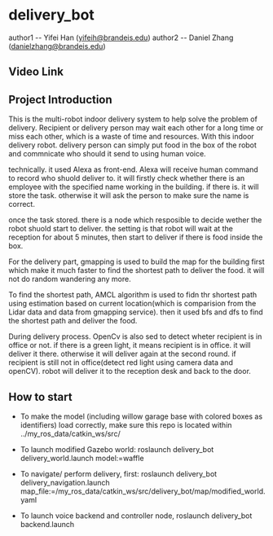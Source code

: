 # delivery_bot
author1 -- Yifei Han (yifeih@brandeis.edu)
author2 -- Daniel Zhang (danielzhang@brandeis.edu)

## Video Link



## Project Introduction
This is the multi-robot indoor delivery system to help solve the problem of delivery. Recipient or delivery person may wait each other for a long time or miss each other, which is a waste of time and resources. With this indoor delivery robot. delivery person can simply put food in the box of the robot and commnicate who should it send to using human voice. 

technically. it used Alexa as front-end. Alexa will receive human command to record who shuold deliver to. it will firstly check whether there is an employee with the specified name working in the building. if there is. it will store the task. otherwise it will ask the person to make sure the name is correct. 

once the task stored. there is a node which resposible to decide wether the robot shuold start to deliver. the setting is that robot will wait at the reception for about 5 minutes, then start to deliver if there is food inside the box.

For the delivery part, gmapping is used to build the map for the building first which make it much faster to find the shortest path to deliver the food. it will not do random wandering any more.

To find the shortest path, AMCL algorithm is used to fidn thr shortest path using estimation based on current location(which is comparision from the Lidar data and data from gmapping service). then it used bfs and dfs to find the shortest path and deliver the food.

During delivery process. OpenCv is also sed to detect wheter recipient is in office or not. if there is a green light, it means recipient is in office. it will deliver it there. otherwise it will deliver again at the second round. if recipient is still not in office(detect red light using camera data and openCV). robot will deliver it to the reception desk and back to the door.


## How to start

* To make the model (including willow garage base with colored boxes as identifiers) load correctly, make sure this repo is located within ../my_ros_data/catkin_ws/src/

* To launch modified Gazebo world: roslaunch delivery_bot delivery_world.launch model:=waffle

* To navigate/ perform delivery, first: roslaunch delivery_bot delivery_navigation.launch map_file:=/my_ros_data/catkin_ws/src/delivery_bot/map/modified_world.yaml

* To launch voice backend and controller node, roslaunch delivery_bot backend.launch

<!-- To deliviver to a single person: python src/deliver_routing.py --mode 2 --name Yifei
To deliver to multiple people: python src/deliver_routing.py --mode 3 --namelist Yifei Pito Daniel -->


